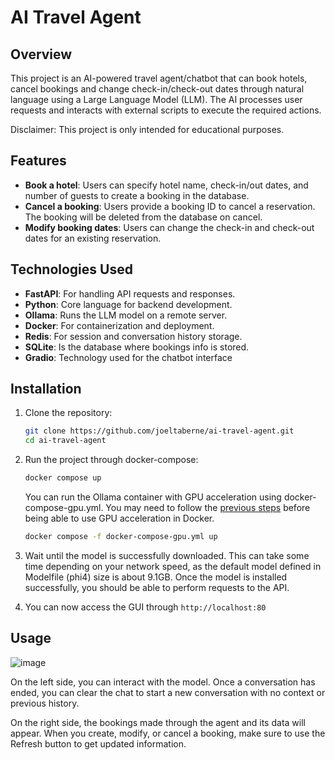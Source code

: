 # AI Travel Agent

## Overview
This project is an AI-powered travel agent/chatbot that can book hotels, cancel bookings and change check-in/check-out dates through natural language using a Large Language Model (LLM). The AI processes user requests and interacts with external scripts to execute the required actions.

Disclaimer: This project is only intended for educational purposes.

## Features
- **Book a hotel**: Users can specify hotel name, check-in/out dates, and number of guests to create a booking in the database.
- **Cancel a booking**: Users provide a booking ID to cancel a reservation. The booking will be deleted from the database on cancel.
- **Modify booking dates**: Users can change the check-in and check-out dates for an existing reservation.

## Technologies Used
- **FastAPI**: For handling API requests and responses.
- **Python**: Core language for backend development.
- **Ollama**: Runs the LLM model on a remote server.
- **Docker**: For containerization and deployment.
- **Redis**: For session and conversation history storage.
- **SQLite**: Is the database where bookings info is stored.
- **Gradio**: Technology used for the chatbot interface

## Installation
1. Clone the repository:

   ```bash
   git clone https://github.com/joeltaberne/ai-travel-agent.git
   cd ai-travel-agent
   ```
2. Run the project through docker-compose:

   ```bash
   docker compose up
   ```

   You can run the Ollama container with GPU acceleration using docker-compose-gpu.yml. You may need to follow the [previous steps](https://docs.docker.com/engine/containers/resource_constraints/#gpu) before being able to use GPU acceleration in Docker.

   ```bash
   docker compose -f docker-compose-gpu.yml up
   ```

3. Wait until the model is successfully downloaded. This can take some time depending on your network speed, as the default model defined in Modelfile (phi4) size is about 9.1GB. Once the model is installed successfully, you should be able to perform requests to the API.

4.  You can now access the GUI through ```http://localhost:80```

## Usage

![image](https://github.com/user-attachments/assets/d32704b2-2ca7-4f7c-97a3-ff418a642e51)

On the left side, you can interact with the model. Once a conversation has ended, you can clear the chat to start a new conversation with no context or previous history.

On the right side, the bookings made through the agent and its data will appear. When you create, modify, or cancel a booking, make sure to use the Refresh button to get updated information.
